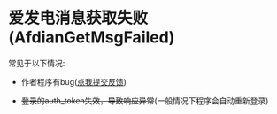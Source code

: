 # 爱发电消息获取失败(AfdianGetMsgFailed)

常见于以下情况:

* 作者程序有bug([点我提交反馈](https://github.com/sun589/AfdianBot-Core/issues))

* ~~登录的auth_token失效，导致响应异常~~(一般情况下程序会自动重新登录)